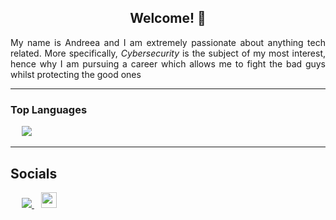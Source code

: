 <h2 align="center"> Welcome! 👋 </h2>
<p align="justify">My name is Andreea and I am extremely passionate about anything tech related. 
More specifically, <i>Cybersecurity</i> is the subject of my most interest, hence why I am pursuing a career which allows me to fight the bad guys whilst protecting the good ones</p>

---

### Top Languages
<p align="left"> 
&emsp;
<img src="https://github-readme-stats.vercel.app/api/top-langs/?username=andreea-burada&layout=compact&hide_border=true&hide_title=true&theme=vue-dark&bg_color=0d1117"/>
</p>

---
<!--
## University Related Repos

### 1st Year

#### Algorithms & Programming Techniques

---

### 2nd Year

#### Object-Oriented Programming

#### Genetic Algorithms & Evolutive Programming

#### Data Structures

#### Windows Applications Programming

<p align="left" style="margin-bottom:0;">
<code>Project:</code>
<br>
&emsp; <img src="https://img.shields.io/badge/C%23-239120?style=for-the-badge&logo=c-sharp&logoColor=white"/>
</p>
<p align="left" style="margin-bottom:0;">
<code>Seminars:</code>
<br>
&emsp; <img src="https://img.shields.io/badge/C%23-239120?style=for-the-badge&logo=c-sharp&logoColor=white"/>
</p>

---
--!>

<h2> Socials </h2>
<p align="left">
&emsp;
<a href= "https://www.linkedin.com/in/andreea-daniela-burada">
<img src="https://github.com/codeSTACKr/codeSTACKr/blob/master/img/linkedin-dark.svg"/>
</a>
&ensp;
<a href="mailto:burada.andreea@outlook.com">
<img src="https://github.com/andreea-burada/andreea-burada/blob/main/img/732095-modified.png" width="25" height="25"/>
</a>
</p>




<!--
**andreea-burada/andreea-burada** is a ✨ _special_ ✨ repository because its `README.md` (this file) appears on your GitHub profile.

Here are some ideas to get you started:

- 🔭 I’m currently working on ...
- 🌱 I’m currently learning ...
- 👯 I’m looking to collaborate on ...
- 🤔 I’m looking for help with ...
- 💬 Ask me about ...
- 📫 How to reach me: ...
- 😄 Pronouns: ...
- ⚡ Fun fact: ...
-->
